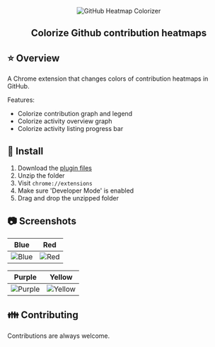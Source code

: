 <p align="center">
  <img alt="GitHub Heatmap Colorizer" src="https://github.com/pkellz/github-heatmap-colorizer/blob/master/icons/logo_128x128.png?raw=true">
</p>

<h2 align="center">
   Colorize Github contribution heatmaps
</h2>

:star: Overview
--------

A Chrome extension that changes colors of contribution heatmaps in GitHub.

Features:

  * Colorize contribution graph and legend
  * Colorize activity overview graph
  * Colorize activity listing progress bar

:wrench: Install
-------
  1. Download the [plugin files](https://github.com/pkellz/github-heatmap-colorizer/blob/master/plugin.zip?raw=true)
  2. Unzip the folder
  3. Visit `chrome://extensions`
  4. Make sure 'Developer Mode' is enabled
  5. Drag and drop the unzipped folder

:camera: Screenshots
-----------
Blue                           |  Red
:----------------------------------:|:--------------------------------------:		
![Blue](https://github.com/pkellz/github-heatmap-colorizer/blob/master/docs/blue_demo.png?raw=true)|![Red](https://github.com/pkellz/github-heatmap-colorizer/blob/master/docs/red_demo.png?raw=true)

Purple                                |  Yellow
:----------------------------------:|:--------------------------------------:		
![Purple](https://github.com/pkellz/github-heatmap-colorizer/blob/master/docs/purple_demo.png?raw=true)|![Yellow](https://github.com/pkellz/github-heatmap-colorizer/blob/master/docs/yellow_demo.png?raw=true)

:family: Contributing
------------

Contributions are always welcome.
